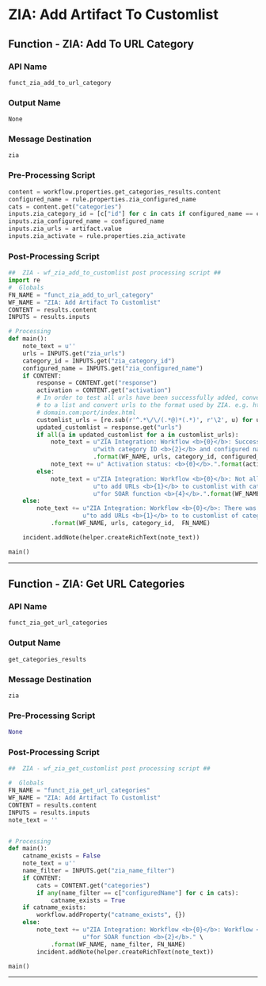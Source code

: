 <!--
    DO NOT MANUALLY EDIT THIS FILE
    THIS FILE IS AUTOMATICALLY GENERATED WITH resilient-circuits codegen
-->

# ZIA: Add Artifact To Customlist

## Function - ZIA: Add To URL Category

### API Name
`funct_zia_add_to_url_category`

### Output Name
`None`

### Message Destination
`zia`

### Pre-Processing Script
```python
content = workflow.properties.get_categories_results.content
configured_name = rule.properties.zia_configured_name
cats = content.get("categories")
inputs.zia_category_id = [c["id"] for c in cats if configured_name == c["configuredName"]][0]
inputs.zia_configured_name = configured_name
inputs.zia_urls = artifact.value
inputs.zia_activate = rule.properties.zia_activate

```

### Post-Processing Script
```python
##  ZIA - wf_zia_add_to_customlist post processing script ##
import re
#  Globals
FN_NAME = "funct_zia_add_to_url_category"
WF_NAME = "ZIA: Add Artifact To Customlist"
CONTENT = results.content
INPUTS = results.inputs

# Processing
def main():
    note_text = u''
    urls = INPUTS.get("zia_urls")
    category_id = INPUTS.get("zia_category_id")
    configured_name = INPUTS.get("zia_configured_name")
    if CONTENT:
        response = CONTENT.get("response")
        activation = CONTENT.get("activation")
        # In order to test all urls have been successfully added, convert string of urls
        # to a list and convert urls to the format used by ZIA. e.g. https://user:password@domain.com:port/index.html ->
        # domain.com:port/index.html
        customlist_urls = [re.sub(r'^.*\/\/(.*@)*(.*)', r'\2', u) for u in re.split("\s+|,", urls)]
        updated_customlist = response.get("urls")
        if all(a in updated_customlist for a in customlist_urls):
            note_text = u"ZIA Integration: Workflow <b>{0}</b>: Successfully added URLs <b>{1}</b> to customlist "\
                        u"with category ID <b>{2}</b> and configured name <b>{3}</b> for SOAR function <b>{4}</b>."\
                        .format(WF_NAME, urls, category_id, configured_name, FN_NAME)
            note_text += u" Activation status: <b>{0}</b>.".format(activation["status"])
        else:
            note_text = u"ZIA Integration: Workflow <b>{0}</b>: Not all urls added while attempting "\
                        u"to add URLs <b>{1}</b> to customlist with category ID <b>{2}</b> and configured name <b>{3}</b> "\
                        u"for SOAR function <b>{4}</b>.".format(WF_NAME, urls, category_id,  FN_NAME)
    else:
        note_text += u"ZIA Integration: Workflow <b>{0}</b>: There was <b>no</b> result returned while attempting "\
                     u"to add URLs <b>{1}</b> to to customlist of category ID <b>{2}</b> for SOAR function <b>{2}</b>."\
            .format(WF_NAME, urls, category_id,  FN_NAME)

    incident.addNote(helper.createRichText(note_text))

main()

```

---

## Function - ZIA: Get URL Categories

### API Name
`funct_zia_get_url_categories`

### Output Name
`get_categories_results`

### Message Destination
`zia`

### Pre-Processing Script
```python
None
```

### Post-Processing Script
```python
##  ZIA - wf_zia_get_customlist post processing script ##

#  Globals
FN_NAME = "funct_zia_get_url_categories"
WF_NAME = "ZIA: Add Artifact To Customlist"
CONTENT = results.content
INPUTS = results.inputs
note_text = ''


# Processing
def main():
    catname_exists = False
    note_text = u''
    name_filter = INPUTS.get("zia_name_filter")
    if CONTENT:
        cats = CONTENT.get("categories")
        if any(name_filter == c["configuredName"] for c in cats):
            catname_exists = True
    if catname_exists:
        workflow.addProperty("catname_exists", {})
    else:
        note_text += u"ZIA Integration: Workflow <b>{0}</b>: Workflow <b>{0}</b>: The category nmae  <b>{1}</b> was not found " \
                     u"for SOAR function <b>{2}</b>." \
            .format(WF_NAME, name_filter, FN_NAME)
        incident.addNote(helper.createRichText(note_text))

main()

```

---

